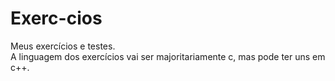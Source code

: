 # Exerc-cios
Meus exercícios e testes.
<br>
A linguagem dos exercícios vai ser majoritariamente c, mas pode ter uns em c++.
